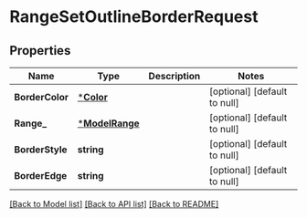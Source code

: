 # RangeSetOutlineBorderRequest

## Properties
Name | Type | Description | Notes
------------ | ------------- | ------------- | -------------
**BorderColor** | [***Color**](Color.md) |  | [optional] [default to null]
**Range_** | [***ModelRange**](Range.md) |  | [optional] [default to null]
**BorderStyle** | **string** |  | [optional] [default to null]
**BorderEdge** | **string** |  | [optional] [default to null]

[[Back to Model list]](../README.md#documentation-for-models) [[Back to API list]](../README.md#documentation-for-api-endpoints) [[Back to README]](../README.md)


